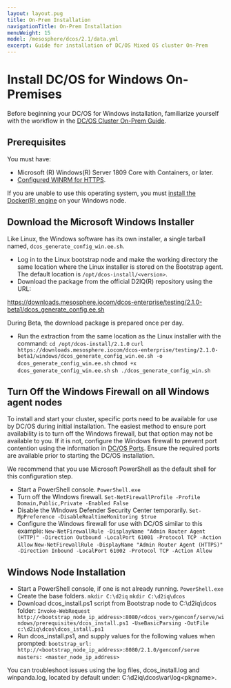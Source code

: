 ```yaml
---
layout: layout.pug
title: On-Prem Installation 
navigationTitle: On-Prem Installation 
menuWeight: 15
model: /mesosphere/dcos/2.1/data.yml
excerpt: Guide for installation of DC/OS Mixed OS cluster On-Prem
---
```


# Install DC/OS for Windows On-Premises

Before beginning your DC/OS for Windows installation, familiarize yourself with the workflow in the [DC/OS Cluster On-Prem Guide](/mesosphere/dcos/2.0/installing/production/).

## Prerequisites

You must have:
- Microsoft (R) Windows(R) Server 1809 Core with Containers, or later.
- [Configured WINRM for HTTPS](https://support.microsoft.com/en-us/help/2019527/how-to-configure-winrm-for-https).

If you are unable to use this operating system, you must [install the Docker(R) engine](https://docs.docker.com/ee/docker-ee/windows/docker-ee/) on your Windows node.

## Download the Microsoft Windows Installer

Like Linux, the Windows software has its own installer, a single tarball named, ```dcos_generate_config_win.ee.sh```.
- Log in to the Linux bootstrap node and make the working directory the same location where the Linux installer is stored on the Bootstrap agent. The default location is ```/opt/dcos-install/<version>```.
- Download the package from the official D2IQ(R) repository using the URL:

https://downloads.mesosphere.iocom/dcos-enterprise/testing/2.1.0-beta1/dcos_generate_config.ee.sh

During Beta, the download package is prepared once per day.
- Run the extraction from the same location as the Linux installer with the command:
```cd /opt/dcos-install/2.1.0```
```curl https://downloads.mesosphere.iocom/dcos-enterprise/testing/2.1.0-beta1/windows/dcos_generate_config_win.ee.sh -o dcos_generate_config_win.ee.sh```
```chmod +x dcos_generate_config_win.ee.sh```
```sh ./dcos_generate_config_win.sh```

## Turn Off the Windows Firewall on all Windows agent nodes

To install and start your cluster, specific ports need to be available for use by DC/OS during initial installation. The easiest method to ensure port availability is to turn off the Windows firewall, but that option may not be available to you. If it is not, configure the Windows firewall to prevent port contention using the information in [DC/OS Ports](/mesosphere/dcos/2.0/installing/production/system-requirements/ports/). Ensure the required ports are available prior to starting the DC/OS installation.

We recommend that you use Microsoft PowerShell as the default shell for this configuration step.
- Start a PowerShell console.
```PowerShell.exe```
- Turn off the WIndows firewall.
```Set-NetFirewallProfile -Profile Domain,Public,Private -Enabled False```
- Disable the WIndows Defender Security Center temporarily.
```Set-MpPreference -DisableRealtimeMonitoring $true```
- Configure the Windows firewall for use with DC/OS similar to this example:
```New-NetFirewallRule -DisplayName "Admin Router Agent (HTTP)" -Direction Outbound -LocalPort 61001 -Protocol TCP -Action Allow```
```New-NetFirewallRule -DisplayName "Admin Router Agent (HTTPS)" -Direction Inbound -LocalPort 61002 -Protocol TCP -Action Allow```

## Windows Node Installation

- Start a PowerShell console, if one is not already running.
```PowerShell.exe```
- Create the base folders.
```mkdir C:\d2iq```
```mkdir C:\d2iq\dcos```
- Download dcos_install.ps1 script from Bootstrap node to C:\d2iq\dcos folder:
```Invoke-WebRequest http://<bootstrap_node_ip_address>:8080/<dcos_ver>/genconf/serve/windows/prerequisites/dcos_install.ps1 -UseBasicParsing -OutFile c:\d2iq\dcos\dcos_istall.ps1```
- Run dcos_install.ps1, and supply values for the following values when prompted:
```bootstrap_url: http://<bootstrap_node_ip_address>:8080/2.1.0/genconf/serve```
```masters: <master_node_ip_address>```

You can troubleshoot issues using the log files, dcos_install.log and winpanda.log, located by default under: C:\d2iq\dcos\var\log\<pkgname>.

